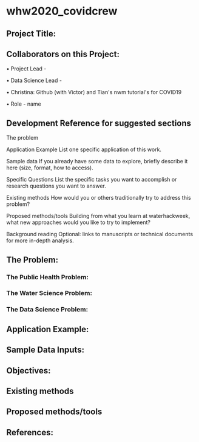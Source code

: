 # whw2020_covidcrew

## Project Title: 

## Collaborators on this Project:
•	Project Lead - 

•	Data Science Lead - 

•	Christina: Github (with Victor) and Tian's nwm tutorial's for COVID19  

•	Role - name 

## Development Reference for suggested sections

The problem

Application Example
List one specific application of this work.

Sample data
If you already have some data to explore, briefly describe it here (size, format, how to access).

Specific Questions
List the specific tasks you want to accomplish or research questions you want to answer.

Existing methods
How would you or others traditionally try to address this problem?

Proposed methods/tools
Building from what you learn at waterhackweek, what new approaches would you like to try to implement?

Background reading
Optional: links to manuscripts or technical documents for more in-depth analysis.

## The Problem:

### The Public Health Problem:

### The Water Science Problem:

### The Data Science Problem:

## Application Example:

## Sample Data Inputs: 

## Objectives:

## Existing methods

## Proposed methods/tools


## References: 
